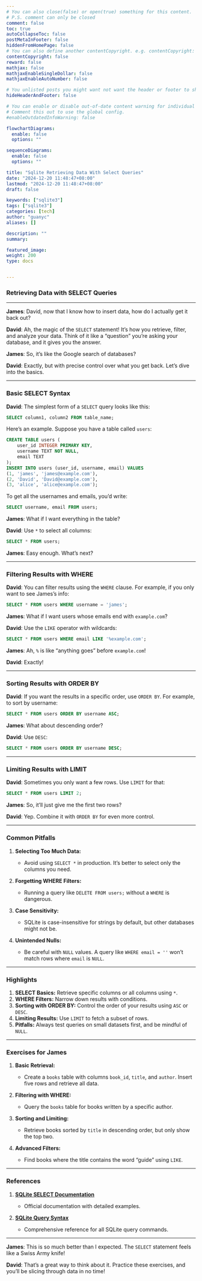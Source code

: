 ```yaml
---
# You can also close(false) or open(true) something for this content.
# P.S. comment can only be closed
comment: false
toc: true
autoCollapseToc: false
postMetaInFooter: false
hiddenFromHomePage: false
# You can also define another contentCopyright. e.g. contentCopyright: "This is another copyright."
contentCopyright: false
reward: false
mathjax: false
mathjaxEnableSingleDollar: false
mathjaxEnableAutoNumber: false

# You unlisted posts you might want not want the header or footer to show
hideHeaderAndFooter: false

# You can enable or disable out-of-date content warning for individual post.
# Comment this out to use the global config.
#enableOutdatedInfoWarning: false

flowchartDiagrams:
  enable: false
  options: ""

sequenceDiagrams:
  enable: false
  options: ""

title: "Sqlite Retrieving Data With Select Queries"
date: "2024-12-20 11:48:47+08:00"
lastmod: "2024-12-20 11:48:47+08:00"
draft: false

keywords: ["sqlite3"]
tags: ["sqlite3"]
categories: [tech]
author: "guanyc"
aliases: []

description: ""
summary:

featured_image:
weight: 200
type: docs


---
```


### **Retrieving Data with SELECT Queries**

---

**James**: David, now that I know how to insert data, how do I actually get it back out?

**David**: Ah, the magic of the `SELECT` statement! It’s how you retrieve, filter, and analyze your data. Think of it like a “question” you’re asking your database, and it gives you the answer.

**James**: So, it’s like the Google search of databases?

**David**: Exactly, but with precise control over what you get back. Let’s dive into the basics.

---

### **Basic SELECT Syntax**

**David**: The simplest form of a `SELECT` query looks like this:

```sql
SELECT column1, column2 FROM table_name;
```

Here’s an example. Suppose you have a table called `users`:

```sql
CREATE TABLE users (
    user_id INTEGER PRIMARY KEY,
    username TEXT NOT NULL,
    email TEXT
);
INSERT INTO users (user_id, username, email) VALUES
(1, 'james', 'james@example.com'),
(2, 'David', 'David@example.com'),
(3, 'alice', 'alice@example.com');
```

To get all the usernames and emails, you’d write:

```sql
SELECT username, email FROM users;
```

**James**: What if I want everything in the table?

**David**: Use `*` to select all columns:

```sql
SELECT * FROM users;
```

**James**: Easy enough. What’s next?

---

### **Filtering Results with WHERE**

**David**: You can filter results using the `WHERE` clause. For example, if you only want to see James’s info:

```sql
SELECT * FROM users WHERE username = 'james';
```

**James**: What if I want users whose emails end with `example.com`?

**David**: Use the `LIKE` operator with wildcards:

```sql
SELECT * FROM users WHERE email LIKE '%example.com';
```

**James**: Ah, `%` is like “anything goes” before `example.com`!

**David**: Exactly!

---

### **Sorting Results with ORDER BY**

**David**: If you want the results in a specific order, use `ORDER BY`. For example, to sort by username:

```sql
SELECT * FROM users ORDER BY username ASC;
```

**James**: What about descending order?

**David**: Use `DESC`:

```sql
SELECT * FROM users ORDER BY username DESC;
```

---

### **Limiting Results with LIMIT**

**David**: Sometimes you only want a few rows. Use `LIMIT` for that:

```sql
SELECT * FROM users LIMIT 2;
```

**James**: So, it’ll just give me the first two rows?

**David**: Yep. Combine it with `ORDER BY` for even more control.

---

### **Common Pitfalls**

1. **Selecting Too Much Data:**
   - Avoid using `SELECT *` in production. It’s better to select only the columns you need.

2. **Forgetting WHERE Filters:**
   - Running a query like `DELETE FROM users;` without a `WHERE` is dangerous.

3. **Case Sensitivity:**
   - SQLite is case-insensitive for strings by default, but other databases might not be.

4. **Unintended Nulls:**
   - Be careful with `NULL` values. A query like `WHERE email = ''` won’t match rows where `email` is `NULL`.

---

### **Highlights**

1. **SELECT Basics:** Retrieve specific columns or all columns using `*`.
2. **WHERE Filters:** Narrow down results with conditions.
3. **Sorting with ORDER BY:** Control the order of your results using `ASC` or `DESC`.
4. **Limiting Results:** Use `LIMIT` to fetch a subset of rows.
5. **Pitfalls:** Always test queries on small datasets first, and be mindful of `NULL`.

---

### **Exercises for James**

1. **Basic Retrieval:**
   - Create a `books` table with columns `book_id`, `title`, and `author`. Insert five rows and retrieve all data.

2. **Filtering with WHERE:**
   - Query the `books` table for books written by a specific author.

3. **Sorting and Limiting:**
   - Retrieve books sorted by `title` in descending order, but only show the top two.

4. **Advanced Filters:**
   - Find books where the title contains the word “guide” using `LIKE`.

---

### **References**

1. **[SQLite SELECT Documentation](https://sqlite.org/lang_select.html)**
   - Official documentation with detailed examples.

2. **[SQLite Query Syntax](https://sqlite.org/lang.html)**
   - Comprehensive reference for all SQLite query commands.

---

**James**: This is so much better than I expected. The `SELECT` statement feels like a Swiss Army knife!

**David**: That’s a great way to think about it. Practice these exercises, and you’ll be slicing through data in no time!
